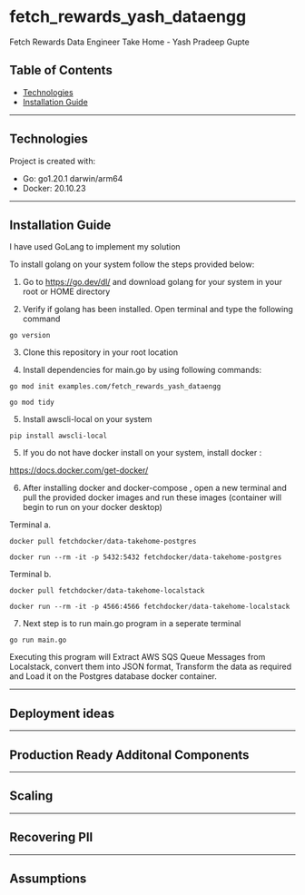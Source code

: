 # fetch_rewards_yash_dataengg
Fetch Rewards Data Engineer Take Home - Yash Pradeep Gupte

## Table of Contents
* [Technologies ](#technologies)
* [Installation Guide ](#installation-guide)


---
## Technologies
Project is created with:
* Go: go1.20.1 darwin/arm64 
* Docker: 20.10.23

--- 
## Installation Guide 

I have used GoLang to implement my solution 

To install golang on your system follow the steps provided below:

1. Go to https://go.dev/dl/ and download golang for your system in your root or HOME directory

2. Verify if golang has been installed. Open terminal and type the following command

``` 
go version 
```

3. Clone this repository in your root location 

4. Install dependencies for main.go by using following commands:

```
go mod init examples.com/fetch_rewards_yash_dataengg
```

```
go mod tidy
```

5. Install awscli-local on your system

```
pip install awscli-local
```

5. If you do not have docker install on your system, install docker :

https://docs.docker.com/get-docker/

6. After installing docker and docker-compose , open a new terminal and pull the provided docker images and run these images (container will begin to run on your docker desktop)

Terminal a. 

```
docker pull fetchdocker/data-takehome-postgres
```

```
docker run --rm -it -p 5432:5432 fetchdocker/data-takehome-postgres
```

Terminal b.

```
docker pull fetchdocker/data-takehome-localstack
```

```
docker run --rm -it -p 4566:4566 fetchdocker/data-takehome-localstack
```

7. Next step is to run main.go program in a seperate terminal 

```
go run main.go
```

Executing this program will Extract AWS SQS Queue Messages from Localstack, convert them into JSON format, Transform the data as required and Load it on the Postgres database docker container.

--- 

## Deployment ideas


--- 
## Production Ready Additonal Components

--- 

## Scaling

--- 

## Recovering PII

--- 

## Assumptions


